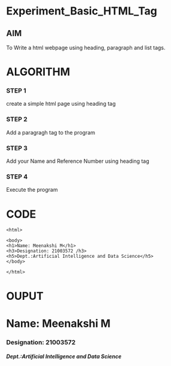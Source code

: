 # Experiment_Basic_HTML_Tag

## AIM
To Write a html webpage using heading, paragraph and list tags.

# ALGORITHM
### STEP 1
create a simple html page using heading tag
### STEP 2
Add a paragragh tag to the program
### STEP 3
Add your Name and Reference Number using heading tag
### STEP 4
Execute the program

# CODE
~~~<!DOCTYPE html>
<html>

<body>
<h1>Name: Meenakshi M</h1>
<h3>Designation: 21003572 /h3>
<h5>Dept.:Artificial Intelligence and Data Science</h5>
</body>

</html>
~~~
# OUPUT
<html>
<body>
<h1>Name: Meenakshi M</h1>
<h3>Designation: 21003572</h3>
<h5>Dept.:Artificial Intelligence and Data Science</h5>
</body>
</html>
